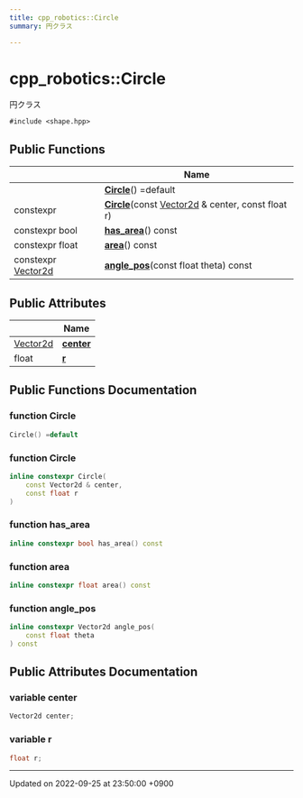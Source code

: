 ```yaml
---
title: cpp_robotics::Circle
summary: 円クラス 

---
```


# cpp_robotics::Circle



円クラス 


`#include <shape.hpp>`

## Public Functions

|                | Name           |
| -------------- | -------------- |
| | **[Circle](/cpp_robotics/doxybook/Classes/structcpp__robotics_1_1Circle/#function-circle)**() =default |
| constexpr | **[Circle](/cpp_robotics/doxybook/Classes/structcpp__robotics_1_1Circle/#function-circle)**(const [Vector2d](/cpp_robotics/doxybook/Namespaces/namespacecpp__robotics/#using-vector2d) & center, const float r) |
| constexpr bool | **[has_area](/cpp_robotics/doxybook/Classes/structcpp__robotics_1_1Circle/#function-has-area)**() const |
| constexpr float | **[area](/cpp_robotics/doxybook/Classes/structcpp__robotics_1_1Circle/#function-area)**() const |
| constexpr [Vector2d](/cpp_robotics/doxybook/Namespaces/namespacecpp__robotics/#using-vector2d) | **[angle_pos](/cpp_robotics/doxybook/Classes/structcpp__robotics_1_1Circle/#function-angle-pos)**(const float theta) const |

## Public Attributes

|                | Name           |
| -------------- | -------------- |
| [Vector2d](/cpp_robotics/doxybook/Namespaces/namespacecpp__robotics/#using-vector2d) | **[center](/cpp_robotics/doxybook/Classes/structcpp__robotics_1_1Circle/#variable-center)**  |
| float | **[r](/cpp_robotics/doxybook/Classes/structcpp__robotics_1_1Circle/#variable-r)**  |

## Public Functions Documentation

### function Circle

```cpp
Circle() =default
```


### function Circle

```cpp
inline constexpr Circle(
    const Vector2d & center,
    const float r
)
```


### function has_area

```cpp
inline constexpr bool has_area() const
```


### function area

```cpp
inline constexpr float area() const
```


### function angle_pos

```cpp
inline constexpr Vector2d angle_pos(
    const float theta
) const
```


## Public Attributes Documentation

### variable center

```cpp
Vector2d center;
```


### variable r

```cpp
float r;
```


-------------------------------

Updated on 2022-09-25 at 23:50:00 +0900